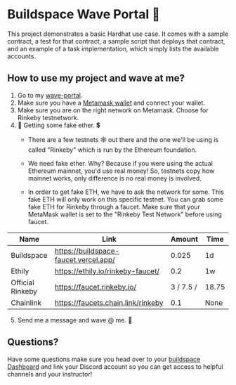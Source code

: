 # Buildspace Wave Portal 👋

This project demonstrates a basic Hardhat use case. It comes with a sample contract, a test for that contract, a sample script that deploys that contract, and an example of a task implementation, which simply lists the available accounts.

## How to use my project and wave at me?
 1. Go to my [wave-portal](https://waveportal-starter-project.reinbertvan.repl.co/).
 2. Make sure you have a [Metamask wallet](https://metamask.io/) and connect your wallet.
 3. Make sure you are on the right network on Metamask. Choose for Rinkeby testnetwork.
 4. 🤑 Getting some fake ether. 💲
    - There are a few testnets 🕸️ out there and the one we'll be using is called "Rinkeby" which is run by the Ethereum foundation.
    
    - We need fake ether. Why? Because if you were using the actual Ethereum mainnet, you'd use real money! So, testnets copy how mainnet works, only difference is no real money is involved.

    - In order to get fake ETH, we have to ask the network for some. This fake ETH will only work on this specific testnet. You can grab some fake ETH for Rinkeby through a faucet. Make sure that your MetaMask wallet is set to the "Rinkeby Test Network" before using faucet.

|Name|Link|Amount|Time|
|---------|--|--|--|
|Buildspace|https://buildspace-faucet.vercel.app/|0.025|1d|
|Ethily|	https://ethily.io/rinkeby-faucet/	|0.2|	1w|
|Official Rinkeby|	https://faucet.rinkeby.io/|	3 / 7.5 / |18.75	|8h / 1d / 3d|
|Chainlink|	https://faucets.chain.link/rinkeby|	0.1|	None|

5. Send me a message and wave @ me. 👋

## Questions?
Have some questions make sure you head over to your [buildspace Dashboard](https://app.buildspace.so/projects/CO02cf0f1c-f996-4f50-9669-cf945ca3fb0b) and link your Discord account so you can get access to helpful channels and your instructor!
